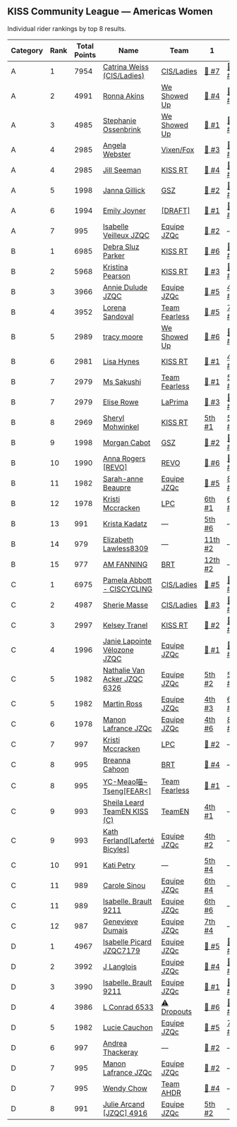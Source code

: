## KISS Community League — Americas Women

Individual rider rankings by top 8 results.

Category|Rank|Total Points|Name|Team|1|2|3|4|5|6|7|8
---|---|---|---|---|---|---|---|---|---|---|---|---
A|1|7954|[Catrina Weiss \(CIS/Ladies\)](https://zwiftpower\.com/profile\.php?z=4727)|[CIS/Ladies](https://zwiftpower\.com/team\.php?id=3773)|[🥇 #7](https://zwiftpower.com/events.php?zid=173966)|[🥈 #3](https://zwiftpower.com/events.php?zid=159645)|[🥉 #5](https://zwiftpower.com/events.php?zid=167035)|[🥉 #8](https://zwiftpower.com/events.php?zid=176369)|[4th #1](https://zwiftpower.com/events.php?zid=154311)|[4th #6](https://zwiftpower.com/events.php?zid=170591)|[5th #2](https://zwiftpower.com/events.php?zid=155996)|[5th #4](https://zwiftpower.com/events.php?zid=163029)
A|2|4991|[Ronna Akins](https://zwiftpower\.com/profile\.php?z=72495)|[We Showed Up](https://zwiftpower\.com/team\.php?id=2216)|[🥇 #4](https://zwiftpower.com/events.php?zid=163029)|[🥇 #5](https://zwiftpower.com/events.php?zid=167035)|[🥇 #6](https://zwiftpower.com/events.php?zid=170591)|[🥈 #2](https://zwiftpower.com/events.php?zid=155996)|[🥈 #8](https://zwiftpower.com/events.php?zid=176369)|—|—|—
A|3|4985|[Stephanie Ossenbrink](https://zwiftpower\.com/profile\.php?z=479580)|[We Showed Up](https://zwiftpower\.com/team\.php?id=2216)|[🥇 #1](https://zwiftpower.com/events.php?zid=154311)|[🥇 #8](https://zwiftpower.com/events.php?zid=176369)|[🥈 #5](https://zwiftpower.com/events.php?zid=167035)|[🥈 #6](https://zwiftpower.com/events.php?zid=170591)|[4th #4](https://zwiftpower.com/events.php?zid=163029)|—|—|—
A|4|2985|[Angela Webster](https://zwiftpower\.com/profile\.php?z=1366)|[Vixen/Fox](https://zwiftpower\.com/team\.php?id=1940)|[🥉 #3](https://zwiftpower.com/events.php?zid=159645)|[🥉 #4](https://zwiftpower.com/events.php?zid=163029)|[🥉 #6](https://zwiftpower.com/events.php?zid=170591)|—|—|—|—|—
A|4|2985|[Jill Seeman](https://zwiftpower\.com/profile\.php?z=15327)|[KISS RT](https://zwiftpower\.com/team\.php?id=36)|[🥈 #4](https://zwiftpower.com/events.php?zid=163029)|[🥉 #1](https://zwiftpower.com/events.php?zid=154311)|[4th #2](https://zwiftpower.com/events.php?zid=155996)|—|—|—|—|—
A|5|1998|[Janna Gillick](https://zwiftpower\.com/profile\.php?z=460700)|[GSZ](https://zwiftpower\.com/team\.php?id=3992)|[🥇 #2](https://zwiftpower.com/events.php?zid=155996)|[🥇 #3](https://zwiftpower.com/events.php?zid=159645)|—|—|—|—|—|—
A|6|1994|[Emily Joyner](https://zwiftpower\.com/profile\.php?z=394039)|[\[DRAFT\]](https://zwiftpower\.com/team\.php?id=1634)|[🥈 #1](https://zwiftpower.com/events.php?zid=154311)|[🥈 #7](https://zwiftpower.com/events.php?zid=173966)|—|—|—|—|—|—
A|7|995|[Isabelle Veilleux JZQC](https://zwiftpower\.com/profile\.php?z=932401)|[Equipe JZQc](https://zwiftpower\.com/team\.php?id=2571)|[🥉 #2](https://zwiftpower.com/events.php?zid=155996)|—|—|—|—|—|—|—
B|1|6985|[Debra Sluz Parker](https://zwiftpower\.com/profile\.php?z=260577)|[KISS RT](https://zwiftpower\.com/team\.php?id=36)|[🥇 #6](https://zwiftpower.com/events.php?zid=170591)|[🥇 #7](https://zwiftpower.com/events.php?zid=173966)|[🥇 #8](https://zwiftpower.com/events.php?zid=176369)|[🥈 #1](https://zwiftpower.com/events.php?zid=154311)|[🥈 #2](https://zwiftpower.com/events.php?zid=155996)|[🥈 #3](https://zwiftpower.com/events.php?zid=159645)|[🥈 #4](https://zwiftpower.com/events.php?zid=163029)|—
B|2|5968|[Kristina Pearson](https://zwiftpower\.com/profile\.php?z=43324)|[KISS RT](https://zwiftpower\.com/team\.php?id=36)|[🥇 #3](https://zwiftpower.com/events.php?zid=159645)|[🥈 #7](https://zwiftpower.com/events.php?zid=173966)|[🥉 #2](https://zwiftpower.com/events.php?zid=155996)|[4th #1](https://zwiftpower.com/events.php?zid=154311)|[4th #8](https://zwiftpower.com/events.php?zid=176369)|[5th #4](https://zwiftpower.com/events.php?zid=163029)|—|—
B|3|3966|[Annie Dulude JZQC](https://zwiftpower\.com/profile\.php?z=558272)|[Equipe JZQc](https://zwiftpower\.com/team\.php?id=2571)|[🥇 #5](https://zwiftpower.com/events.php?zid=167035)|[4th #4](https://zwiftpower.com/events.php?zid=163029)|[4th #6](https://zwiftpower.com/events.php?zid=170591)|[10th #2](https://zwiftpower.com/events.php?zid=155996)|—|—|—|—
B|4|3952|[Lorena Sandoval](https://zwiftpower\.com/profile\.php?z=328805)|[Team Fearless](https://zwiftpower\.com/team\.php?id=1677)|[🥉 #5](https://zwiftpower.com/events.php?zid=167035)|[7th #3](https://zwiftpower.com/events.php?zid=159645)|[7th #4](https://zwiftpower.com/events.php?zid=163029)|[9th #2](https://zwiftpower.com/events.php?zid=155996)|—|—|—|—
B|5|2989|[tracy moore](https://zwiftpower\.com/profile\.php?z=654026)|[We Showed Up](https://zwiftpower\.com/team\.php?id=2216)|[🥈 #6](https://zwiftpower.com/events.php?zid=170591)|[🥈 #8](https://zwiftpower.com/events.php?zid=176369)|[🥉 #7](https://zwiftpower.com/events.php?zid=173966)|—|—|—|—|—
B|6|2981|[Lisa Hynes](https://zwiftpower\.com/profile\.php?z=405131)|[KISS RT](https://zwiftpower\.com/team\.php?id=36)|[🥉 #1](https://zwiftpower.com/events.php?zid=154311)|[4th #2](https://zwiftpower.com/events.php?zid=155996)|[4th #3](https://zwiftpower.com/events.php?zid=159645)|—|—|—|—|—
B|7|2979|[Ms Sakushi](https://zwiftpower\.com/profile\.php?z=179751)|[Team Fearless](https://zwiftpower\.com/team\.php?id=1677)|[🥇 #1](https://zwiftpower.com/events.php?zid=154311)|[5th #2](https://zwiftpower.com/events.php?zid=155996)|[6th #4](https://zwiftpower.com/events.php?zid=163029)|—|—|—|—|—
B|7|2979|[Elise Rowe](https://zwiftpower\.com/profile\.php?z=213683)|[LaPrima](https://zwiftpower\.com/team\.php?id=2586)|[🥉 #3](https://zwiftpower.com/events.php?zid=159645)|[🥉 #4](https://zwiftpower.com/events.php?zid=163029)|[6th #2](https://zwiftpower.com/events.php?zid=155996)|—|—|—|—|—
B|8|2969|[Sheryl Mohwinkel](https://zwiftpower\.com/profile\.php?z=586407)|[KISS RT](https://zwiftpower\.com/team\.php?id=36)|[5th #1](https://zwiftpower.com/events.php?zid=154311)|[5th #3](https://zwiftpower.com/events.php?zid=159645)|[7th #2](https://zwiftpower.com/events.php?zid=155996)|—|—|—|—|—
B|9|1998|[Morgan Cabot](https://zwiftpower\.com/profile\.php?z=967586)|[GSZ](https://zwiftpower\.com/team\.php?id=3992)|[🥇 #2](https://zwiftpower.com/events.php?zid=155996)|[🥇 #4](https://zwiftpower.com/events.php?zid=163029)|—|—|—|—|—|—
B|10|1990|[Anna Rogers \[REVO\]](https://zwiftpower\.com/profile\.php?z=265859)|[REVO](https://zwiftpower\.com/team\.php?id=2672)|[🥉 #6](https://zwiftpower.com/events.php?zid=170591)|[🥉 #8](https://zwiftpower.com/events.php?zid=176369)|—|—|—|—|—|—
B|11|1982|[Sarah\-anne Beaupre](https://zwiftpower\.com/profile\.php?z=613766)|[Equipe JZQc](https://zwiftpower\.com/team\.php?id=2571)|[🥈 #5](https://zwiftpower.com/events.php?zid=167035)|[8th #2](https://zwiftpower.com/events.php?zid=155996)|—|—|—|—|—|—
B|12|1978|[Kristi Mccracken](https://zwiftpower\.com/profile\.php?z=195887)|[LPC](https://zwiftpower\.com/team\.php?id=2089)|[6th #1](https://zwiftpower.com/events.php?zid=154311)|[6th #3](https://zwiftpower.com/events.php?zid=159645)|—|—|—|—|—|—
B|13|991|[Krista Kadatz](https://zwiftpower\.com/profile\.php?z=928030)|—|[5th #6](https://zwiftpower.com/events.php?zid=170591)|—|—|—|—|—|—|—
B|14|979|[Elizabeth Lawless8309](https://zwiftpower\.com/profile\.php?z=567443)|—|[11th #2](https://zwiftpower.com/events.php?zid=155996)|—|—|—|—|—|—|—
B|15|977|[AM FANNING](https://zwiftpower\.com/profile\.php?z=1134093)|[BRT](https://zwiftpower\.com/team\.php?id=4)|[12th #2](https://zwiftpower.com/events.php?zid=155996)|—|—|—|—|—|—|—
C|1|6975|[Pamela Abbott \- CISCYCLING](https://zwiftpower\.com/profile\.php?z=146648)|[CIS/Ladies](https://zwiftpower\.com/team\.php?id=3773)|[🥇 #5](https://zwiftpower.com/events.php?zid=167035)|[🥇 #7](https://zwiftpower.com/events.php?zid=173966)|[🥇 #8](https://zwiftpower.com/events.php?zid=176369)|[🥉 #2](https://zwiftpower.com/events.php?zid=155996)|[🥉 #3](https://zwiftpower.com/events.php?zid=159645)|[🥉 #6](https://zwiftpower.com/events.php?zid=170591)|[4th #4](https://zwiftpower.com/events.php?zid=163029)|—
C|2|4987|[Sherie Masse](https://zwiftpower\.com/profile\.php?z=177731)|[CIS/Ladies](https://zwiftpower\.com/team\.php?id=3773)|[🥇 #3](https://zwiftpower.com/events.php?zid=159645)|[🥈 #1](https://zwiftpower.com/events.php?zid=154311)|[🥈 #4](https://zwiftpower.com/events.php?zid=163029)|[🥈 #6](https://zwiftpower.com/events.php?zid=170591)|[🥈 #8](https://zwiftpower.com/events.php?zid=176369)|—|—|—
C|3|2997|[Kelsey Tranel](https://zwiftpower\.com/profile\.php?z=214587)|[KISS RT](https://zwiftpower\.com/team\.php?id=36)|[🥇 #2](https://zwiftpower.com/events.php?zid=155996)|[🥇 #4](https://zwiftpower.com/events.php?zid=163029)|[🥇 #6](https://zwiftpower.com/events.php?zid=170591)|—|—|—|—|—
C|4|1996|[Janie Lapointe Vélozone JZQC](https://zwiftpower\.com/profile\.php?z=462469)|[Equipe JZQc](https://zwiftpower\.com/team\.php?id=2571)|[🥇 #1](https://zwiftpower.com/events.php?zid=154311)|[🥈 #3](https://zwiftpower.com/events.php?zid=159645)|—|—|—|—|—|—
C|5|1982|[Nathalie Van Acker JZQC 6326](https://zwiftpower\.com/profile\.php?z=329231)|[Equipe JZQc](https://zwiftpower\.com/team\.php?id=2571)|[5th #2](https://zwiftpower.com/events.php?zid=155996)|[5th #6](https://zwiftpower.com/events.php?zid=170591)|—|—|—|—|—|—
C|5|1982|[Martin Ross](https://zwiftpower\.com/profile\.php?z=388088)|[Equipe JZQc](https://zwiftpower\.com/team\.php?id=2571)|[4th #3](https://zwiftpower.com/events.php?zid=159645)|[6th #2](https://zwiftpower.com/events.php?zid=155996)|—|—|—|—|—|—
C|6|1978|[Manon Lafrance JZQc](https://zwiftpower\.com/profile\.php?z=224868)|[Equipe JZQc](https://zwiftpower\.com/team\.php?id=2571)|[4th #6](https://zwiftpower.com/events.php?zid=170591)|[8th #4](https://zwiftpower.com/events.php?zid=163029)|—|—|—|—|—|—
C|7|997|[Kristi Mccracken](https://zwiftpower\.com/profile\.php?z=195887)|[LPC](https://zwiftpower\.com/team\.php?id=2089)|[🥈 #2](https://zwiftpower.com/events.php?zid=155996)|—|—|—|—|—|—|—
C|8|995|[Breanna Cahoon](https://zwiftpower\.com/profile\.php?z=726270)|[BRT](https://zwiftpower\.com/team\.php?id=4)|[🥉 #4](https://zwiftpower.com/events.php?zid=163029)|—|—|—|—|—|—|—
C|8|995|[YC\-Meao喵~ Tseng\[FEAR<\]](https://zwiftpower\.com/profile\.php?z=811326)|[Team Fearless](https://zwiftpower\.com/team\.php?id=1677)|[🥉 #1](https://zwiftpower.com/events.php?zid=154311)|—|—|—|—|—|—|—
C|9|993|[Sheila Leard TeamEN KISS \(C\)](https://zwiftpower\.com/profile\.php?z=276466)|[TeamEN](https://zwiftpower\.com/team\.php?id=1384)|[4th #1](https://zwiftpower.com/events.php?zid=154311)|—|—|—|—|—|—|—
C|9|993|[Kath Ferland\[Laferté Bicyles\]](https://zwiftpower\.com/profile\.php?z=487646)|[Equipe JZQc](https://zwiftpower\.com/team\.php?id=2571)|[4th #2](https://zwiftpower.com/events.php?zid=155996)|—|—|—|—|—|—|—
C|10|991|[Kati Petry](https://zwiftpower\.com/profile\.php?z=698274)|—|[5th #4](https://zwiftpower.com/events.php?zid=163029)|—|—|—|—|—|—|—
C|11|989|[Carole Sinou](https://zwiftpower\.com/profile\.php?z=97277)|[Equipe JZQc](https://zwiftpower\.com/team\.php?id=2571)|[6th #4](https://zwiftpower.com/events.php?zid=163029)|—|—|—|—|—|—|—
C|11|989|[Isabelle\. Brault 9211](https://zwiftpower\.com/profile\.php?z=322684)|[Equipe JZQc](https://zwiftpower\.com/team\.php?id=2571)|[6th #6](https://zwiftpower.com/events.php?zid=170591)|—|—|—|—|—|—|—
C|12|987|[Genevieve Dumais](https://zwiftpower\.com/profile\.php?z=955847)|[Equipe JZQc](https://zwiftpower\.com/team\.php?id=2571)|[7th #4](https://zwiftpower.com/events.php?zid=163029)|—|—|—|—|—|—|—
D|1|4967|[Isabelle Picard JZQC7179](https://zwiftpower\.com/profile\.php?z=869091)|[Equipe JZQc](https://zwiftpower\.com/team\.php?id=2571)|[🥈 #5](https://zwiftpower.com/events.php?zid=167035)|[🥉 #3](https://zwiftpower.com/events.php?zid=159645)|[🥉 #6](https://zwiftpower.com/events.php?zid=170591)|[5th #4](https://zwiftpower.com/events.php?zid=163029)|[6th #2](https://zwiftpower.com/events.php?zid=155996)|—|—|—
D|2|3992|[J Langlois](https://zwiftpower\.com/profile\.php?z=430523)|[Equipe JZQc](https://zwiftpower\.com/team\.php?id=2571)|[🥇 #4](https://zwiftpower.com/events.php?zid=163029)|[🥇 #5](https://zwiftpower.com/events.php?zid=167035)|[🥈 #3](https://zwiftpower.com/events.php?zid=159645)|[🥈 #6](https://zwiftpower.com/events.php?zid=170591)|—|—|—|—
D|3|3990|[Isabelle\. Brault 9211](https://zwiftpower\.com/profile\.php?z=322684)|[Equipe JZQc](https://zwiftpower\.com/team\.php?id=2571)|[🥇 #1](https://zwiftpower.com/events.php?zid=154311)|[🥇 #2](https://zwiftpower.com/events.php?zid=155996)|[🥇 #3](https://zwiftpower.com/events.php?zid=159645)|[4th #4](https://zwiftpower.com/events.php?zid=163029)|—|—|—|—
D|4|3986|[L Conrad 6533](https://zwiftpower\.com/profile\.php?z=283014)|[⚠️ Dropouts](https://zwiftpower\.com/team\.php?id=3711)|[🥇 #6](https://zwiftpower.com/events.php?zid=170591)|[🥈 #1](https://zwiftpower.com/events.php?zid=154311)|[🥈 #4](https://zwiftpower.com/events.php?zid=163029)|[4th #2](https://zwiftpower.com/events.php?zid=155996)|—|—|—|—
D|5|1982|[Lucie Cauchon](https://zwiftpower\.com/profile\.php?z=472347)|[Equipe JZQc](https://zwiftpower\.com/team\.php?id=2571)|[🥉 #5](https://zwiftpower.com/events.php?zid=167035)|[7th #2](https://zwiftpower.com/events.php?zid=155996)|—|—|—|—|—|—
D|6|997|[Andrea Thackeray](https://zwiftpower\.com/profile\.php?z=322738)|—|[🥈 #2](https://zwiftpower.com/events.php?zid=155996)|—|—|—|—|—|—|—
D|7|995|[Manon Lafrance JZQc](https://zwiftpower\.com/profile\.php?z=224868)|[Equipe JZQc](https://zwiftpower\.com/team\.php?id=2571)|[🥉 #2](https://zwiftpower.com/events.php?zid=155996)|—|—|—|—|—|—|—
D|7|995|[Wendy Chow](https://zwiftpower\.com/profile\.php?z=379916)|[Team AHDR](https://zwiftpower\.com/team\.php?id=629)|[🥉 #4](https://zwiftpower.com/events.php?zid=163029)|—|—|—|—|—|—|—
D|8|991|[Julie Arcand \[JZQC\] 4916](https://zwiftpower\.com/profile\.php?z=272362)|[Equipe JZQc](https://zwiftpower\.com/team\.php?id=2571)|[5th #2](https://zwiftpower.com/events.php?zid=155996)|—|—|—|—|—|—|—

